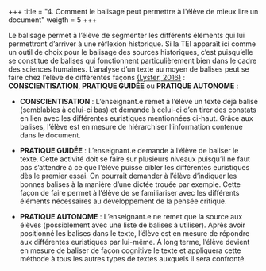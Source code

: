 +++
title = "4. Comment le balisage peut permettre à l'élève de mieux lire un document"
weigth = 5
+++

Le balisage permet à l’élève de segmenter les différents éléments qui lui permettront d’arriver à une réflexion historique. Si la TEI apparaît ici comme un outil de choix pour le balisage des sources historiques, c’est puisqu’elle se constitue de balises qui fonctionnent particulièrement bien dans le cadre des sciences humaines. L’analyse d’un texte au moyen de balises peut se faire chez l’élève de différentes façons [(Lyster, 2016)](https://www.editionscec.com/qc_fr/vers-une-approche-integree-en-immersion.html) : **CONSCIENTISATION**, **PRATIQUE GUIDÉE** ou **PRATIQUE AUTONOME** :

- **CONSCIENTISATION** : L’enseignant.e remet à l’élève un texte déjà balisé (semblables à celui-ci bas) et demande à celui-ci d’en tirer des constats en lien avec les différentes euristiques mentionnées ci-haut. Grâce aux balises, l’élève est en mesure de hiérarchiser l’information contenue dans le document.

- **PRATIQUE GUIDÉE** : L’enseignant.e demande à l’élève de baliser le texte. Cette activité doit se faire sur plusieurs niveaux puisqu’il ne faut pas s’attendre à ce que l’élève puisse cibler les différentes euristiques dès le premier essai. On pourrait demander à l’élève d’indiquer les bonnes balises à la manière d’une dictée trouée par exemple. Cette façon de faire permet à l’élève de se familiariser avec les différents éléments nécessaires au développement de la pensée critique.

- **PRATIQUE AUTONOME** : L’enseignant.e ne remet que la source aux élèves (possiblement avec une liste de balises à utiliser). Après avoir positionné les balises dans le texte, l’élève est en mesure de répondre aux différentes euristiques par lui-même. À long terme, l’élève devient en mesure de baliser de façon cognitive le texte et appliquera cette méthode à tous les autres types de textes auxquels il sera confronté.

